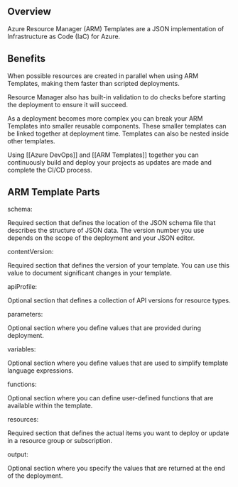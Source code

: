 
## Overview

Azure Resource Manager (ARM) Templates are a JSON implementation of Infrastructure as Code (IaC) for Azure. 

## Benefits

When possible resources are created in parallel when using ARM Templates, making them faster than scripted deployments. 

Resource Manager also has built-in validation to do checks before starting the deployment to ensure it will succeed. 

As a deployment becomes more complex you can break your ARM Templates into smaller reusable components. These smaller templates can be linked together at deployment time. Templates can also be nested inside other templates.

Using [[Azure DevOps]] and [[ARM Templates]] together you can continuously build and deploy your projects as updates are made and complete the CI/CD process.

## ARM Template Parts

schema:

Required section that defines the location of the JSON schema file that describes the structure of JSON data. The version number you use depends on the scope of the deployment and your JSON editor.

contentVersion:

Required section that defines the version of your template. You can use this value to document significant changes in your template.

apiProfile:

Optional section that defines a collection of API versions for resource types.

parameters:

Optional section where you define values that are provided during deployment.

variables:

Optional section where you define values that are used to simplify template language expressions.

functions:

Optional section where you can define user-defined functions that are available within the template. 

resources:

Required section that defines the actual items you want to deploy or update in a resource group or subscription.

output:

Optional section where you specify the values that are returned at the end of the deployment.
